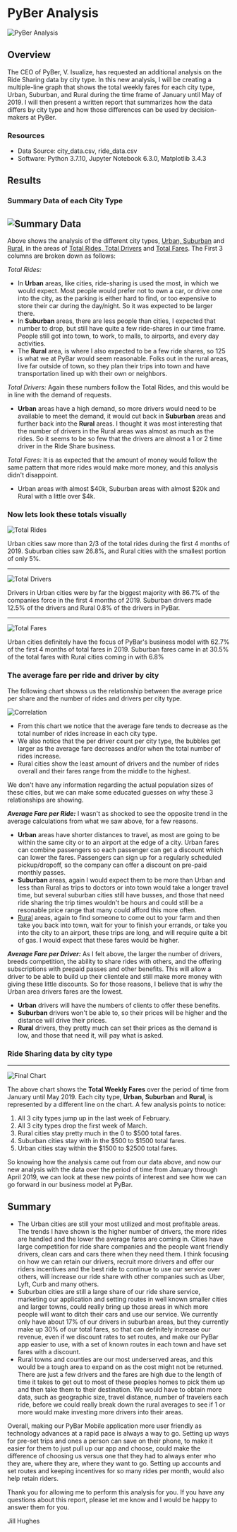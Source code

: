 # PyBer Analysis

![PyBer Analysis](analysis/PyBer_Analysis.png)

## Overview
The CEO of PyBer, V. Isualize, has requested an additional analysis on the Ride Sharing data by city type. In this new analysis, I will be creating a multiple-line graph that shows the total weekly fares for each city type, Urban, Suburban, and Rural during the time frame of January until May of 2019.  I will then present a written report that summarizes how the data differs by city type and how those differences can be used by decision-makers at PyBer.

### Resources
* Data Source: city_data.csv, ride_data.csv
* Software: Python 3.7.10, Jupyter Notebook 6.3.0, Matplotlib 3.4.3
 
## Results 
### Summary Data of each City Type
![Summary Data](analysis/pyber_summary_df.png)
---

Above shows the analysis of the different city types, <u>Urban, Suburban</u> and <u>Rural</u>, in the areas of <u>Total Rides, Total Drivers</u> and <u>Total Fares</u>. The First 3 columns are broken down as follows:

_Total Rides:_ 
* In **Urban** areas, like cities, ride-sharing is used the most, in which we would expect. Most people would prefer not to own a car, or drive one into the city, as the parking is either hard to find, or too expensive to store their car during the day/night.  So it was expected to be larger there. 
* In **Suburban** areas, there are less people than cities, I expected that number to drop, but still have quite a few ride-shares in our time frame. People still got into town, to work, to malls, to airports, and every day activities. 
* The **Rural** area, is where I also expected to be a few ride shares, so 125 is what we at PyBar would seem reasonable.  Folks out in the rural areas, live far outside of town, so they plan their trips into town and have transportation lined up with their own or neighbors.

_Total Drivers:_ Again these numbers follow the Total Rides, and this would be in line with the demand of requests. 
* **Urban** areas have a high demand, so more drivers would need to be available to meet the demand, it would cut back in **Suburban** areas and further back into the **Rural** areas.  I thought it was most interesting that the number of drivers in the Rural areas was almost as much as the rides.  So it seems to be so few that the drivers are almost a 1 or 2 time driver in the Ride Share business.

_Total Fares:_ It is as expected that the amount of money would follow the same pattern that more rides would make more money, and this analysis didn't disappoint.
* Urban areas with almost $40k, Suburban areas with almost $20k and Rural with a little over $4k.

### Now lets look these totals visually
![Total Rides](analysis/PIE_Rides_by_city.png)

Urban cities saw more than 2/3 of the total rides during the first 4 months of 2019. Suburban cities saw 26.8%, and Rural cities with the smallest portion of only 5%.

---
![Total Drivers](analysis/PIE_Drivers_by_city.png)

Drivers in Urban cities were by far the biggest majority with 86.7% of the companies force in the first 4 months of 2019.  Suburban drivers made 12.5% of the drivers and Rural 0.8% of the drivers in PyBar.

---
![Total Fares](analysis/PIE_Fares_by_city.png)

Urban cities definitely have the focus of PyBar's business model with 62.7% of the first 4 months of total fares in 2019. Suburban fares came in at 30.5% of the total fares with Rural cities coming in with 6.8%

### The average fare per ride and driver by city
The following chart showss us the relationship between the average price per share and the number of rides and drivers per city type.

![Correlation](analysis/NumberofRides.png)

* From this chart we notice that the average fare tends to decrease as the total number of rides increase in each city type. 
* We also notice that the per driver count per city type, the bubbles get larger as the average fare decreases and/or when the total number of rides increase.
* Rural cities show the least amount of drivers and the number of rides overall and their fares range from the middle to the highest.

We don't have any information regarding the actual population sizes of these cities, but we can make some educated guesses on why these 3 relationships are showing.

_**Average Fare per Ride:**_ I wasn't as shocked to see the opposite trend in the average calculations from what we saw above, for a few reasons.
* **Urban** areas have shorter distances to travel, as most are going to be within the same city or to an airport at the edge of a city. Urban fares can combine passengers so each passenger can get a discount which can lower the fares.  Passengers can sign up for a regularly scheduled pickup/dropoff, so the company can offer a discount on pre-paid monthly passes.  
* **Suburban** areas, again I would expect them to be more than Urban and less than Rural as trips to doctors or into town would take a longer travel time, but several suburban cities still have busses, and those that need ride sharing the trip times wouldn't be hours and could still be a resonable price range that many could afford this more often.
* <u>Rural</u> areas, again to find someone to come out to your farm and then take you back into town, wait for your to finish your errands, or take you into the city to an airport, these trips are long, and will require quite a bit of gas.  I would expect that these fares would be higher.

_**Average Fare per Driver:**_ As I felt above, the larger the number of drivers, breeds competition, the ability to share rides with others, and the offering subscriptions with prepaid passes and other benefits. This will allow a driver to be able to build up their clientele and still make more money with giving these little discounts. So for those reasons, I believe that is why the Urban area drivers fares are the lowest.
* **Urban** drivers will have the numbers of clients to offer these benefits.
* **Suburban** drivers won't be able to, so their prices will be higher and the distance will drive their prices.  
* **Rural** drivers, they pretty much can set their prices as the demand is low, and those that need it, will pay what is asked.

### Ride Sharing data by city type
---
![Final Chart](analysis/PyBer_fare_summary.png)

The above chart shows the **Total Weekly Fares** over the period of time from January until May 2019.  Each city type, **Urban, Suburban** and **Rural**, is represented by a different line on the chart.  A few analysis points to notice:
1. All 3 city types jump up in the last week of February.
2. All 3 city types drop the first week of March.
3. Rural cities stay pretty much in the 0 to $500 total fares.
4. Suburban cities stay with in the $500 to $1500 total fares.
5. Urban cities stay within the $1500 to $2500 total fares.

So knowing how the analysis came out from our data above, and now our new analysis with the data over the period of time from January through April 2019, we can look at these new points of interest and see how we can go forward in our business model at PyBar.

## Summary

* The Urban cities are still your most utilized and most profitable areas. The trends I have shown is the higher number of drivers, the more rides are handled and the lower the average fares are coming in. Cities have large competition for ride share companies and the people want friendly drivers, clean cars and cars there when they need them.  I think focusing on how we can retain our drivers, recruit more drivers and offer our riders incentives and the best ride to continue to use our service over others, will increase our ride share with other companies such as Uber, Lyft, Curb and many others.
* Suburban cities are still a large share of our ride share service, marketing our application and setting routes in well known smaller cities and larger towns, could really bring up those areas in which more people will want to ditch their cars and use our service.  We currently only have about 17% of our drivers in suburban areas, but they currently make up 30% of our total fares, so that can definitely increase our revenue, even if we discount rates to set routes, and make our PyBar app easier to use, with a set of known routes in each town and have set fares with a discount.
* Rural towns and counties are our most underserved areas, and this would be a tough area to expand on as the cost might not be returned. There are just a few drivers and the fares are high due to the length of time it takes to get out to most of these peoples homes to pick them up and then take them to their destination.  We would have to obtain more data, such as geographic size, travel distance, number of travelers each ride, before we could really break down the rural averages to see if 1 or more would make investing more drivers into their areas.

Overall, making our PyBar Mobile application more user friendly as technology advances at a rapid pace is always a way to go. Setting up ways for pre-set trips and ones a person can save on their phone, to make it easier for them to just pull up our app and choose, could make the difference of choosing us versus one that they had to always enter who they are, where they are, where they want to go.  Setting up accounts and set routes and keeping incentives for so many rides per month, would also help retain riders.

Thank you for allowing me to perform this analysis for you. If you have any questions about this report, please let me know and I would be happy to answer them for you.

Jill Hughes

